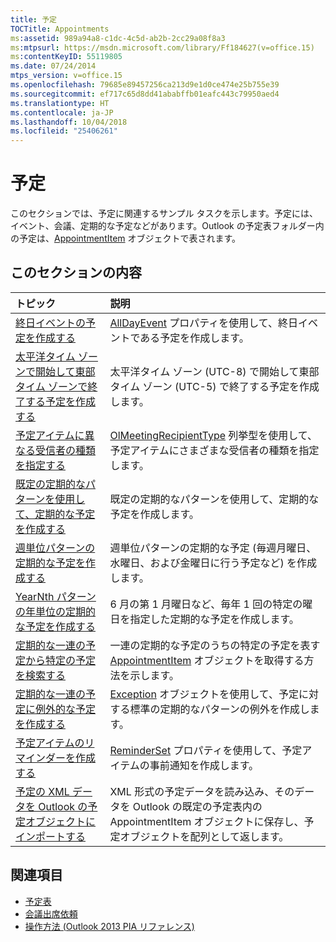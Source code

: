 ```yaml
---
title: 予定
TOCTitle: Appointments
ms:assetid: 989a94a8-c1dc-4c5d-ab2b-2cc29a08f8a3
ms:mtpsurl: https://msdn.microsoft.com/library/Ff184627(v=office.15)
ms:contentKeyID: 55119805
ms.date: 07/24/2014
mtps_version: v=office.15
ms.openlocfilehash: 79685e89457256ca213d9e1d0ce474e25b755e39
ms.sourcegitcommit: ef717c65d8dd41ababffb01eafc443c79950aed4
ms.translationtype: HT
ms.contentlocale: ja-JP
ms.lasthandoff: 10/04/2018
ms.locfileid: "25406261"
---
```

# <a name="appointments"></a>予定

このセクションでは、予定に関連するサンプル タスクを示します。予定には、イベント、会議、定期的な予定などがあります。Outlook の予定表フォルダー内の予定は、[AppointmentItem](https://msdn.microsoft.com/library/bb645611\(v=office.15\)) オブジェクトで表されます。

## <a name="in-this-section"></a>このセクションの内容

|トピック|説明|
|:----|:----------|
|[終日イベントの予定を作成する](how-to-create-an-appointment-that-is-an-all-day-event.md)  |[AllDayEvent](https://msdn.microsoft.com/library/bb610279\(v=office.15\)) プロパティを使用して、終日イベントである予定を作成します。|
|[太平洋タイム ゾーンで開始して東部タイム ゾーンで終了する予定を作成する](how-to-create-an-appointment-that-starts-in-the-pacific-time-zone-and-ends-in-the-eastern-time-zone.md)  |太平洋タイム ゾーン (UTC-8) で開始して東部タイム ゾーン (UTC-5) で終了する予定を作成します。|
|[予定アイテムに異なる受信者の種類を指定する](how-to-specify-different-recipient-types-for-an-appointment-item.md)  |[OlMeetingRecipientType](https://msdn.microsoft.com/library/bb623431\(v=office.15\)) 列挙型を使用して、予定アイテムにさまざまな受信者の種類を指定します。|
|[既定の定期的なパターンを使用して、定期的な予定を作成する](how-to-create-a-recurring-appointment-by-using-the-default-recurrence-pattern.md)  |既定の定期的なパターンを使用して、定期的な予定を作成します。|
|[週単位パターンの定期的な予定を作成する](how-to-create-a-recurring-appointment-that-has-a-weekly-pattern.md)  |週単位パターンの定期的な予定 (毎週月曜日、水曜日、および金曜日に行う予定など) を作成します。|
|[YearNth パターンの年単位の定期的な予定を作成する](how-to-create-an-annual-recurring-appointment-that-uses-a-yearnth-pattern.md)  |6 月の第 1 月曜日など、毎年 1 回の特定の曜日を指定した定期的な予定を作成します。|
|[定期的な一連の予定から特定の予定を検索する](how-to-find-a-specific-appointment-in-a-recurring-appointment-series.md)  |一連の定期的な予定のうちの特定の予定を表す [AppointmentItem](https://msdn.microsoft.com/library/bb645611\(v=office.15\)) オブジェクトを取得する方法を示します。|
|[定期的な一連の予定に例外的な予定を作成する](how-to-create-an-exception-appointment-in-a-recurring-appointment-series.md)  |[Exception](https://msdn.microsoft.com/library/bb610440\(v=office.15\)) オブジェクトを使用して、予定に対する標準の定期的なパターンの例外を作成します。|
|[予定アイテムのリマインダーを作成する](how-to-create-a-reminder-for-an-appointment-item.md)  |[ReminderSet](https://msdn.microsoft.com/library/bb624262\(v=office.15\)) プロパティを使用して、予定アイテムの事前通知を作成します。|
|[予定の XML データを Outlook の予定オブジェクトにインポートする](how-to-import-appointment-xml-data-into-outlook-appointment-objects.md)  |XML 形式の予定データを読み込み、そのデータを Outlook の既定の予定表内の AppointmentItem オブジェクトに保存し、予定オブジェクトを配列として返します。|

## <a name="see-also"></a>関連項目

- [予定表](calendar.md)
- [会議出席依頼](meeting-requests.md)
- [操作方法 (Outlook 2013 PIA リファレンス)](how-do-i-outlook-2013-pia-reference.md)

